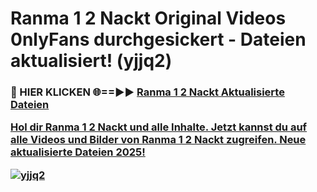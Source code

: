 # Ranma 1 2 Nackt Original Videos 0nlyFans durchgesickert - Dateien aktualisiert! (yjjq2)

<h3>🔴 HIER KLICKEN 🌐==►► <a href="https://tinyurl.com/h6vf6nb8" rel="nofollow">Ranma 1 2 Nackt Aktualisierte Dateien

Hol dir Ranma 1 2 Nackt und alle Inhalte. Jetzt kannst du auf alle Videos und Bilder von Ranma 1 2 Nackt zugreifen. Neue aktualisierte Dateien 2025!

[![yjjq2](https://i.imgur.com/sD4kR3V.gif)](https://tinyurl.com/h6vf6nb8)
